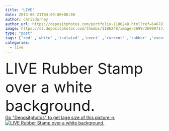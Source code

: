 ```yaml
---
title: 'LIVE'
date: 2013-06-21T04:09:06+00:00
author: chrisdorney
author_url: https://depositphotos.com/portfolio-1186248.html?ref=64678756
image: https://st.depositphotos.com/thumbs/1186248/image/2699/26999717/api_thumb_450.jpg?forcejpeg=true
type: "post"
tags: ['red' ,'white' ,'isolated' ,'event' ,'current' ,'rubber' ,'events' ,'over' ,'digital' ,'broadcast' ,'live' ,'perform' ,'performance' ,'radio' ,'show' ,'concert' ,'living' ,'tv' ,'television' ,'broadcasting' ,'alive' ,'stamp' ,'transmission' ,'now' ,'gig' ,'stamps' ,'happening' ,'stamped' ,'transmitted' ,'happen' ,'currently' ,'gigs' ,'background' ]
categories: 
  - live
---
```

<div aling="center">
            <font size="60"> LIVE Rubber Stamp over a white background.</font>   
</div>
<div>
    <a href='https://st.depositphotos.com/thumbs/1186248/image/2699/26999717/api_thumb_450.jpg?forcejpeg=true?ref=64678756' target=_blank > Go "Depositphotos" to get lage size of this picture ->
        <img href='https://st.depositphotos.com/thumbs/1186248/image/2699/26999717/api_thumb_450.jpg?forcejpeg=true?ref=64678756' src='https://st.depositphotos.com/1186248/2699/i/950/depositphotos_26999717-stock-photo-live.jpg?forcejpeg=true' alt='LIVE Rubber Stamp over a white background.' >
    </a>
</div>
